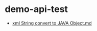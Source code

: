 # demo-api-test

- [xml String convert to JAVA Object.md](https://gist.github.com/wanyutang/6c628120292eccdafc162c96b1bd24ab)